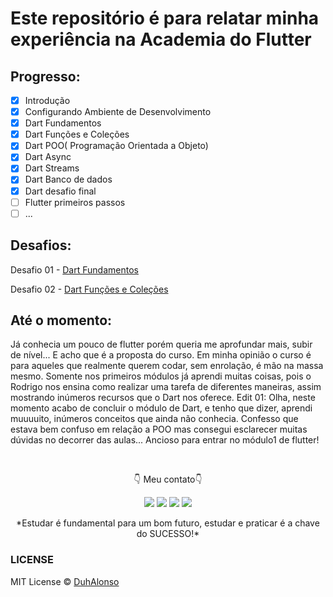 # Este repositório é para relatar minha experiência na Academia do Flutter

## Progresso:
- [x] Introdução
- [x] Configurando Ambiente de Desenvolvimento
- [x] Dart Fundamentos
- [x] Dart Funções e Coleções
- [x] Dart POO( Programação Orientada a Objeto)
- [X] Dart Async
- [X] Dart Streams
- [x] Dart Banco de dados
- [x] Dart desafio final
- [ ] Flutter primeiros passos
- [ ] ...

## Desafios:
Desafio 01 -  [Dart Fundamentos](https://github.com/DuhAlonso/academia_do_flutter/blob/main/lib/desafios/desafio01.dart)

Desafio 02 -  [Dart Funções e Coleções](https://github.com/DuhAlonso/academia_do_flutter/blob/main/lib/desafios/desafio01.dart)

## Até o momento: 
Já conhecia um pouco de flutter porém queria me aprofundar mais, subir de nível... E acho que é a proposta do curso. Em minha opinião o curso é para aqueles que realmente querem codar, sem enrolação, é mão na massa mesmo. Somente nos primeiros módulos já aprendi muitas coisas, pois o Rodrigo nos ensina como realizar uma tarefa de diferentes maneiras, assim mostrando inúmeros recursos que o Dart nos oferece.
Edit 01: Olha, neste momento acabo de concluir o módulo de Dart, e tenho que dizer, aprendi muuuuito, inúmeros conceitos que ainda não conhecia. Confesso que estava bem confuso em relação a POO mas consegui esclarecer muitas dúvidas no decorrer das aulas... Ancioso para entrar no módulo1 de flutter!

</br>

<p align="center">
👇  Meu contato👇 
  </p>
  <p align="center">
  <a href="https://instagram.com/duhalonsoo" target="_blank"><img src="https://img.shields.io/badge/-Instagram-%23E4405F?style=for-the-badge&logo=instagram&logoColor=white" target="_blank"></a>
  <a href="https://t.me/duhalonso" target="_blank"><img src="https://img.shields.io/badge/Telegram-2CA5E0?style=for-the-badge&logo=telegram&logoColor=white" target="_blank"></a> 
  <a href = "mailto:duhalonso.dev@gmail.com"><img src="https://img.shields.io/badge/-Gmail-%23333?style=for-the-badge&logo=gmail&logoColor=white" target="_blank"></a>
  <a href="https://www.linkedin.com/in/eduardo-alonso-685509b7" target="_blank"><img src="https://img.shields.io/badge/-LinkedIn-%230077B5?style=for-the-badge&logo=linkedin&logoColor=white" target="_blank"></a> 
</p>
<p align="center">
 *Estudar é fundamental para um bom futuro, estudar e praticar é a chave do SUCESSO!*

</p>

### LICENSE
MIT License © [DuhAlonso](https://github.com/DuhAlonso/basic_app_request_api/blob/master/LICENSE.md)